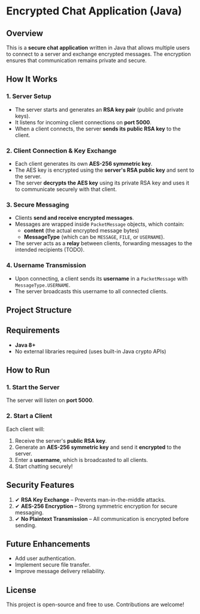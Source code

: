 # Encrypted Chat Application (Java)

## Overview

This is a **secure chat application** written in Java that allows multiple users to connect to a server and exchange encrypted messages. The encryption ensures that communication remains private and secure.

## How It Works

### **1. Server Setup**

- The server starts and generates an **RSA key pair** (public and private keys).
- It listens for incoming client connections on **port 5000**.
- When a client connects, the server **sends its public RSA key** to the client.

### **2. Client Connection & Key Exchange**

- Each client generates its own **AES-256 symmetric key**.
- The AES key is encrypted using the **server's RSA public key** and sent to the server.
- The server **decrypts the AES key** using its private RSA key and uses it to communicate securely with that client.

### **3. Secure Messaging**

- Clients **send and receive encrypted messages**.
- Messages are wrapped inside `PacketMessage` objects, which contain:
    - **content** (the actual encrypted message bytes)
    - **MessageType** (which can be `MESSAGE`, `FILE`, or `USERNAME`).
- The server acts as a **relay** between clients, forwarding messages to the intended recipients (TODO).

### **4. Username Transmission**

- Upon connecting, a client sends its **username** in a `PacketMessage` with `MessageType.USERNAME`.
- The server broadcasts this username to all connected clients.

## Project Structure

## Requirements

- **Java 8+**
- No external libraries required (uses built-in Java crypto APIs)

## How to Run

### **1. Start the Server**

The server will listen on **port 5000**.

### **2. Start a Client**

Each client will:

1. Receive the server's **public RSA key**.
2. Generate an **AES-256 symmetric key** and send it **encrypted** to the server.
3. Enter a **username**, which is broadcasted to all clients.
4. Start chatting securely!

## Security Features

1. ✔ **RSA Key Exchange** – Prevents man-in-the-middle attacks.
2. ✔ **AES-256 Encryption** – Strong symmetric encryption for secure messaging.
3. ✔ **No Plaintext Transmission** – All communication is encrypted before sending.

## Future Enhancements

- Add user authentication.
- Implement secure file transfer.
- Improve message delivery reliability.

## License

This project is open-source and free to use. Contributions are welcome!


